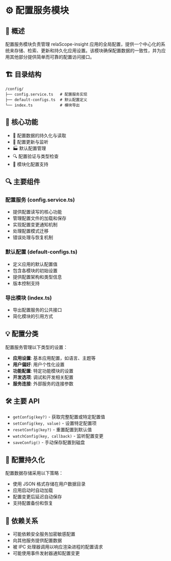 # ⚙️ 配置服务模块

## 📘 概述

配置服务模块负责管理 relaScope-insight 应用的全局配置，提供一个中心化的系统来存储、检索、更新和持久化应用设置。该模块确保配置数据的一致性，并为应用其他部分提供简单而可靠的配置访问接口。

## 🏗️ 目录结构

```
/config/
├── config.service.ts   # 配置服务实现
├── default-configs.ts  # 默认配置定义
└── index.ts            # 模块导出
```

## 🚀 核心功能

- 💾 配置数据的持久化与读取
- 🔄 配置更新与监听
- 🏭 默认配置管理
- 🔍 配置验证与类型检查
- 🧩 模块化配置支持

## 🔍 主要组件

### 配置服务 (config.service.ts)
- 提供配置读写的核心功能
- 管理配置文件的加载和保存
- 实现配置变更通知机制
- 处理配置模式迁移
- 错误处理与恢复机制

### 默认配置 (default-configs.ts)
- 定义应用的默认配置值
- 包含各模块的初始设置
- 提供配置架构和类型信息
- 版本控制支持

### 导出模块 (index.ts)
- 导出配置服务的公共接口
- 简化模块的引用方式

## 💡 配置分类

配置服务管理以下类型的设置：
- **应用设置**: 基本应用配置，如语言、主题等
- **用户偏好**: 用户个性化设置
- **功能配置**: 特定功能模块的设置
- **开发选项**: 调试和开发相关配置
- **服务连接**: 外部服务的连接参数

## 🛠️ 主要 API

- `getConfig(key?)` - 获取完整配置或特定配置值
- `setConfig(key, value)` - 设置特定配置项
- `resetConfig(key?)` - 重置配置到默认值
- `watchConfig(key, callback)` - 监听配置变更
- `saveConfig()` - 手动保存配置到磁盘

## 🔄 配置持久化

配置数据存储采用以下策略：
- 使用 JSON 格式存储在用户数据目录
- 应用启动时自动加载
- 配置变更后延迟自动保存
- 支持配置备份和恢复

## 🔌 依赖关系

- 可能依赖安全服务加密敏感配置
- 向其他服务提供配置数据
- 被 IPC 处理器调用以响应渲染进程的配置请求
- 可能使用事件发射器通知配置变更 